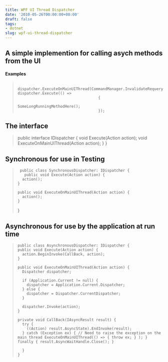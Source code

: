 ```yaml
---
title: WPF UI Thread Dispatcher
date: '2010-05-26T00:00:00+08:00'
draft: false
tags:
- dotnet
slug: wpf-ui-thread-dispatcher
---
```


## A simple implemention for calling asych methods from the UI

#### Examples

>      dispatcher.ExecuteOnMainUIThread(CommandManager.InvalidateRequerySuggested);
>     dispatcher.Execute(() =>
>                                         {
>                                            SomeLongRunningMethodHere();
>                                         });

## The interface

>  public interface IDispatcher 
>    { 
>      void Execute(Action action);
>      void ExecuteOnMainUIThread(Action action); 
>     } 
>   }
  

## Synchronous for use in Testing

>      public class SynchronousDispatcher: IDispatcher {  
>        public void Execute(Action action) {  
>       action();  
>     }  
> 
>     public void ExecuteOnMainUIThread(Action action) {
>       action();
>     }
>   }
## Asynchronous for use by the application at run time


>     public class AsynchronousDispatcher: IDispatcher {
>     public void Execute(Action action) {
>       action.BeginInvoke(CallBack, action);
>     }
> 
>     public void ExecuteOnMainUIThread(Action action) {
>       Dispatcher dispatcher;
> 
>       if (Application.Current != null) {
>         dispatcher = Application.Current.Dispatcher;
>       } else {
>         dispatcher = Dispatcher.CurrentDispatcher;
>       }
> 
>       dispatcher.Invoke(action);
>     }
> 
>     private void CallBack(IAsyncResult result) {
>       try {
>         ((Action) result.AsyncState).EndInvoke(result);
>       } catch (Exception ex) { // Need to raise the exception on the main thread ExecuteOnMainUIThread(() => { throw ex; } ); } finally { result.AsyncWaitHandle.Close(); }
> 
>       }
>     }